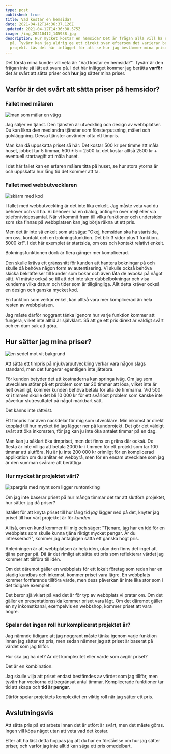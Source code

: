 ```yaml
---
type: post
published: true
title: Vad kostar en hemsida?
date: 2021-04-12T14:36:37.126Z
updated: 2021-04-12T14:36:38.575Z
image: /img_20210412_145938.jpg
description: Hur mycket kostar en hemsida? Det är frågan alla vill ha ett svar
  på. Tyvärr kan jag aldrig ge ett direkt svar eftersom det varierar beroende på
  projekt. Läs det här inlägget för att se hur jag bestämmer mina priser.
---
```

Det första mina kunder vill veta är: "Vad kostar en hemsida?". Tyvärr är den frågan inte så lätt att svara på. I det här inlägget kommer jag berätta **varför** det är svårt att sätta priser och **hur** jag sätter mina priser.

## Varför är det svårt att sätta priser på hemsidor?

### Fallet med målaren

![man som målar en vägg](/malare.jpg)

Jag säljer en tjänst. Den tjänsten är utveckling och design av webbplatser. Du kan likna den med andra tjänster som fönsterputsning, måleri och golvläggning. Dessa tjänster använder ofta ett timpris.

Man kan då uppskatta priset så här: Det kostar 500 kr per timme att måla huset, jobbet tar 5 timmar, 500 * 5 = 2500 kr, det kostar alltså 2500 kr + eventuell startavgift att måla huset.

I det här fallet kan en erfaren målare titta på huset, se hur stora ytorna är och uppskatta hur lång tid det kommer att ta.

### Fallet med webbutvecklaren

![skärm med kod](/dev.jpg)

I fallet med webbutveckling är det inte lika enkelt. Jag måste veta vad du behöver och vill ha. Vi behöver ha en dialog, antingen över mejl eller via telefon/videosamtal. När vi kommit fram till vilka funktioner och undersidor som ska finnas på webbplatsen kan jag börja räkna ut ett pris.

Men det är inte så enkelt som att säga: "Okej, hemsidan ska ha startsida, om oss, kontakt och en bokningsfunktion. Det blir 3 sidor plus 1 funktion... 5000 kr!". I det här exemplet är startsida, om oss och kontakt relativt enkelt. 

Bokningsfunktionen dock är flera gånger mer komplicerad.

Den skulle kräva ett gränssnitt för kunden att hantera bokningar på och skulle då behöva någon form av autentisering. Vi skulle också behöva skicka bekräftelser till kunder som bokar och även låta de avboka på något sätt. Vi måste också se till att det inte sker dubbelbokningar och visa kunderna vilka datum och tider som är tillgängliga. Allt detta kräver också en design och ganska mycket kod.

En funktion som verkar enkel, kan alltså vara mer komplicerad än hela resten av webbplatsen.

Jag måste därför noggrant tänka igenom hur varje funktion kommer att fungera, vilket inte alltid är självklart. Så att ge ett pris direkt är väldigt svårt och en dum sak att göra.

## Hur sätter jag mina priser?

![en sedel mot vit bakgrund](/cover.jpg)

Att sätta ett timpris på mjukvaruutveckling verkar vara någon slags standard, men det fungerar egentligen inte jättebra.

För kunden betyder det att kostnaderna kan springa iväg. Om jag som utvecklare stöter på ett problem som tar 20 timmar att lösa, vilket inte är helt ovanligt, kommer kunden behöva betala för alla de timmarna. Vid 500 kr i timmen skulle det bli 10 000 kr för ett svårlöst problem som kanske inte påverkar slutresultatet på något märkbart sätt.

Det känns inte rättvist.

Ett timpris har även nackdelar för mig som utvecklare. Min inkomst är direkt kopplad till hur mycket tid jag lägger ner på kundprojekt. Det gör det väldigt svårt att öka inkomsten, för jag kan ju inte öka antalet timmar på en dag.

Man kan ju såklart öka timpriset, men det finns en gräns där också. De flesta är inte villiga att betala 2000 kr i timmen för ett projekt som tar 100 timmar att slutföra. Nu är ju inte 200 000 kr orimligt för en komplicerad applikation om du anlitar en webbyrå, men för en ensam utvecklare som jag är den summan svårare att berättiga.

### Hur mycket är projektet värt?

![spargris med mynt som ligger runtomkring](/money-pink-coins-pig-9660.jpg)

Om jag inte baserar priset på hur många timmar det tar att slutföra projektet, hur sätter jag då priser?

Istället för att knyta priset till hur lång tid *jag* lägger ned på det, knyter jag priset till hur värt projektet är för *kunden*.

Alltså, om en kund kommer till mig och säger: "Tjenare, jag har en idé för en webbplats som skulle kunna tjäna riktigt mycket pengar. Är du intresserad?", kommer jag antagligen sätta ett ganska högt pris.

Anledningen är att webbplatsen är hela idén, utan den finns det inget att tjäna pengar på. Då är det rimligt att sätta ett pris som reflekterar värdet jag kommer att tillföra till idén.

Om det däremot gäller en webbplats för ett lokalt företag som redan har en stadig kundbas och inkomst, kommer priset vara lägre. En webbplats kommer fortfarande tillföra värde, men dess påverkan är inte lika stor som i det tidigare exemplet.

Det beror självklart på vad det är för typ av webbplats vi pratar om. Om det gäller en presentationssida kommer priset vara lågt. Om det däremot gäller en ny inkomstkanal, exempelvis en webbshop, kommer priset att vara högre.

### Spelar det ingen roll hur komplicerat projektet är?

Jag nämnde tidigare att jag noggrant måste tänka igenom varje funktion innan jag sätter ett pris, men sedan nämner jag att priset är baserat på värdet som jag tillför.

Hur ska jag ha det? Är det komplexitet eller värde som avgör priset?

Det är en kombination.

Jag skulle vilja att priset endast bestämdes av värdet som jag tillför, men tyvärr har veckorna ett begränsat antal timmar. Komplicerade funktioner tar tid att skapa och **tid är pengar**.

Därför spelar projektets komplexitet en viktig roll när jag sätter ett pris.

## Avslutningsvis

Att sätta pris på ett arbete innan det är utfört är svårt, men det måste göras. Ingen vill köpa något utan att veta vad det kostar.

Efter att ha läst detta hoppas jag att du har en förståelse om hur jag sätter priser, och varför jag inte alltid kan säga ett pris omedelbart.